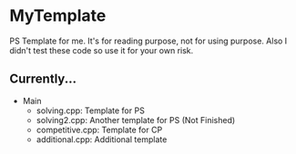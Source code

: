 # MyTemplate
PS Template for me.
It's for reading purpose, not for using purpose.
Also I didn't test these code so use it for your own risk.

## Currently...
- Main
    - solving.cpp: Template for PS
    - solving2.cpp: Another template for PS (Not Finished)
    - competitive.cpp: Template for CP
    - additional.cpp: Additional template